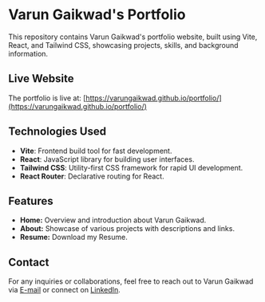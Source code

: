 # Varun Gaikwad's Portfolio

This repository contains Varun Gaikwad's portfolio website, built using Vite, React, and Tailwind CSS, showcasing projects, skills, and background information.

## Live Website

The portfolio is live at: [https://varungaikwad.github.io/portfolio/](https://varungaikwad.github.io/portfolio/)

## Technologies Used

- **Vite**: Frontend build tool for fast development.
- **React**: JavaScript library for building user interfaces.
- **Tailwind CSS**: Utility-first CSS framework for rapid UI development.
- **React Router**: Declarative routing for React.

## Features

- **Home:** Overview and introduction about Varun Gaikwad.
- **About:** Showcase of various projects with descriptions and links.
- **Resume:** Download my Resume.

## Contact

For any inquiries or collaborations, feel free to reach out to Varun Gaikwad via [E-mail](mailto:gaikwadvarun23@gmail.com) or connect on [LinkedIn](https://www.linkedin.com/in/varun-gaikwad/).
